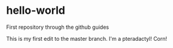 # hello-world
First repository through the github guides

This is my first edit to the master branch. I'm a pteradactyl! Corn!
